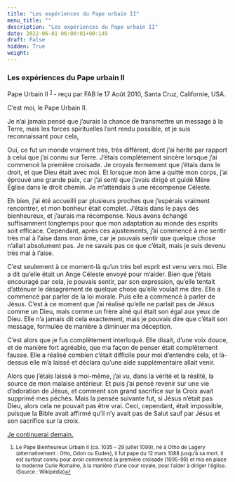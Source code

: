 ```yaml
---
title: "Les expériences du Pape urbain II"
menu_title: ""
description: "Les expériences du Pape urbain II"
date: 2022-06-01 06:00:01+00:145
draft: False
hidden: True
weight:
---
```

### Les expériences du Pape urbain II

Pape Urbain II <sup id="a1">[1](#f1)</sup> - reçu par FAB le 17 Août 2010, Santa Cruz, Californie, USA.

C’est moi, le Pape Urbain II.

Je n’ai jamais pensé que j’aurais la chance de transmettre un message à la Terre, mais les forces spirituelles l’ont rendu possible, et  je suis reconnaissant pour cela,

Oui, ce fut un monde vraiment très, très différent, dont j’ai hérité par rapport à celui que j’ai connu sur Terre. J’étais complètement sincère lorsque j’ai commencé la première croisade. Je croyais fermement que j’étais dans le droit, et que Dieu était avec moi. Et lorsque mon âme a quitté mon corps, j’ai éprouvé une grande paix, car j’ai senti que j’avais dirigé et guidé Mère Église dans le droit chemin. Je m’attendais à une récompense Céleste.

Eh bien, j’ai été accueilli par plusieurs proches que j’espérais vraiment rencontrer, et mon bonheur était complet. J’étais dans le pays des bienheureux, et j’aurais ma récompense. Nous avons échangé suffisamment longtemps pour que mon adaptation au monde des esprits soit efficace. Cependant, après ces ajustements, j’ai commencé à me sentir très mal à l’aise dans mon âme, car je pouvais sentir que quelque chose n’allait absolument pas. Je ne savais pas ce que c’était, mais je suis devenu très mal à l’aise.

C’est seulement à ce moment-là qu’un très bel esprit est venu vers moi. Elle a dit qu’elle était un Ange Céleste envoyé pour m’aider. Bien que j’étais encouragé par cela, je pouvais sentir, par son expression, qu’elle tentait d’atténuer le désagrément de quelque chose qu’elle voulait me dire. Elle a commencé par parler de la loi morale. Puis elle a commencé à parler de Jésus. C’est à ce moment que j’ai réalisé qu’elle ne parlait pas de Jésus comme un Dieu, mais comme un frère aîné qui était son égal aux yeux de Dieu. Elle n’a jamais dit cela exactement, mais je pouvais dire que c’était son message, formulée de manière à diminuer ma déception.

C’est alors que je fus complètement interloqué. Elle disait, d’une voix douce, et de manière fort agréable, que ma façon de penser était complètement fausse. Elle a réalisé combien c’était difficile pour moi d’entendre cela, et là-dessus elle m’a laissé et déclara qu’une aide supplémentaire allait venir.

Alors que j’étais laissé à moi-même, j’ai vu, dans la vérité et la réalité, la source de mon malaise antérieur. Et puis j’ai pensé revenir sur une vie d’adoration de Jésus, et comment son grand sacrifice sur la Croix avait supprimé mes péchés. Mais la pensée suivante fut, si Jésus n’était pas Dieu, alors cela ne pouvait pas être vrai. Ceci, cependant, était impossible, puisque la Bible avait affirmé qu’il n’y avait pas de Salut sauf par Jésus et son sacrifice sur la croix.

[Je continuerai demain.](/fr-contemporary-messages/fr-contemporary-messages-by-date-order/fr-contemporary-messages-2010/fr-2010-8-18-1-fab-pope-urban-ii/)
<small>

1. <large id="f1"> Le Pape Bienheureux Urbain II (ca. 1035 – 29 juillet 1099), né à Otho de Lagery (alternativement : Otto, Odon ou Eudes), il fut pape du 12 mars 1088 jusqu’à sa mort. Il est surtout connu pour avoir commencé la première croisade (1095-99) et mis en place la moderne Curie Romaine, à la manière d’une cour royale, pour l’aider à diriger l’église. (Source : Wikipédia)[↩](#a1)
